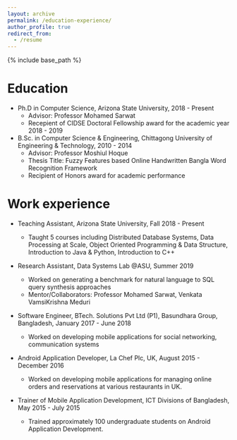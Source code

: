 ```yaml
---
layout: archive
permalink: /education-experience/
author_profile: true
redirect_from:
  - /resume
---
```


{% include base_path %}

Education
======
* Ph.D in Computer Science, Arizona State University, 2018 - Present
  * Advisor: Professor Mohamed Sarwat
  * Recepient of CIDSE Doctoral Fellowship award for the academic year 2018 - 2019
* B.Sc. in Computer Science & Engineering, Chittagong University of Engineering & Technology, 2010 - 2014
  * Advisor: Professor Moshiul Hoque
  * Thesis Title: Fuzzy Features based Online Handwritten Bangla Word Recognition Framework
  * Recipient of Honors award for academic performance

Work experience
======
* Teaching Assistant, Arizona State University, Fall 2018 - Present
  * Taught 5 courses including Distributed Database Systems, Data Processing at Scale, Object Oriented Programming & Data Structure, Introduction to Java & Python, Introduction to C++

* Research Assistant, Data Systems Lab @ASU, Summer 2019
  * Worked on generating a benchmark for natural language to SQL query synthesis approaches
  * Mentor/Collaborators: Professor Mohamed Sarwat, Venkata VamsiKrishna Meduri

* Software Engineer, BTech. Solutions Pvt Ltd (P1), Basundhara Group, Bangladesh, January 2017 - June 2018
  * Worked on developing mobile applications for social networking, communication systems

* Android Application Developer, La Chef Plc, UK, August 2015 - December 2016
  * Worked on developing mobile applications for managing online orders and reservations at various restaurants in UK.

* Trainer of Mobile Application Development, ICT Divisions of Bangladesh, May 2015 - July 2015
  * Trained approximately 100 undergraduate students on Android Application Development.

